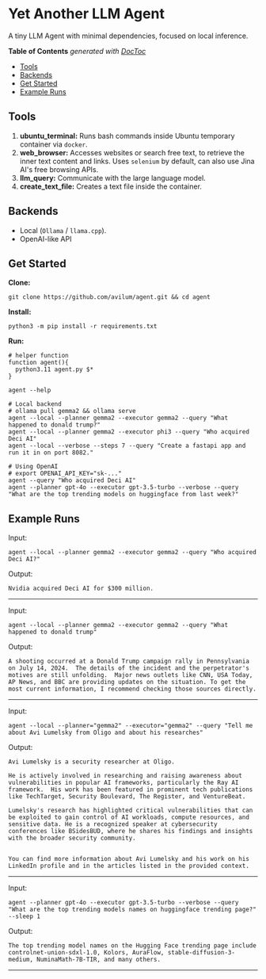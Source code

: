 # Yet Another LLM Agent
A tiny LLM Agent with minimal dependencies, focused on local inference.

<!-- START doctoc generated TOC please keep comment here to allow auto update -->
<!-- DON'T EDIT THIS SECTION, INSTEAD RE-RUN doctoc TO UPDATE -->
**Table of Contents**  *generated with [DocToc](https://github.com/thlorenz/doctoc)*

- [Tools](#tools)
- [Backends](#backends)
- [Get Started](#get-started)
- [Example Runs](#example-runs)

<!-- END doctoc generated TOC please keep comment here to allow auto update -->

## Tools

1. **ubuntu_terminal:** Runs bash commands inside Ubuntu temporary container via `docker`.
2. **web_browser:** Accesses websites or search free text, to retrieve the inner text content and links. Uses `selenium` by default, can also use Jina AI's free browsing APIs.
3. **llm_query:** Communicate with the large language model.
4. **create_text_file:** Creates a text file inside the container.

## Backends
- Local (`Ollama` / `llama.cpp`).
- OpenAI-like API

## Get Started
**Clone:**
```shell
git clone https://github.com/avilum/agent.git && cd agent
```
**Install:**
```shell
python3 -m pip install -r requirements.txt
```
**Run:**
```shell
# helper function
function agent(){
  python3.11 agent.py $*
}

agent --help

# Local backend 
# ollama pull gemma2 && ollama serve
agent --local --planner gemma2 --executor gemma2 --query "What happened to donald trump?"
agent --local --planner gemma2 --executor phi3 --query "Who acquired Deci AI"
agent --local --verbose --steps 7 --query "Create a fastapi app and run it in on port 8082."

# Using OpenAI
# export OPENAI_API_KEY="sk-..."
agent --query "Who acquired Deci AI"
agent --planner gpt-4o --executor gpt-3.5-turbo --verbose --query "What are the top trending models on huggingface from last week?"
```

## Example Runs
Input:
```shell
agent --local --planner gemma2 --executor gemma2 --query "Who acquired Deci AI?"
```
Output:
```text
Nvidia acquired Deci AI for $300 million.
```
---
Input:
```shell
agent --local --planner gemma2 --executor gemma2 --query "What happened to donald trump"
```
Output:
```text
A shooting occurred at a Donald Trump campaign rally in Pennsylvania on July 14, 2024.  The details of the incident and the perpetrator's motives are still unfolding.  Major news outlets like CNN, USA Today, AP News, and BBC are providing updates on the situation. To get the most current information, I recommend checking those sources directly. 
```
---
Input:
```shell
agent --local --planner="gemma2" --executor="gemma2" --query "Tell me about Avi Lumelsky from Oligo and about his researches"
```
Output:
```text
Avi Lumelsky is a security researcher at Oligo. 

He is actively involved in researching and raising awareness about vulnerabilities in popular AI frameworks, particularly the Ray AI framework.  His work has been featured in prominent tech publications like TechTarget, Security Boulevard, The Register, and VentureBeat.

Lumelsky's research has highlighted critical vulnerabilities that can be exploited to gain control of AI workloads, compute resources, and sensitive data. He is a recognized speaker at cybersecurity conferences like BSidesBUD, where he shares his findings and insights with the broader security community.  


You can find more information about Avi Lumelsky and his work on his LinkedIn profile and in the articles listed in the provided context. 
```
---
Input:
```shell
agent --planner gpt-4o --executor gpt-3.5-turbo --verbose --query "What are the top trending models names on huggingface trending page?" --sleep 1
```
Output:
```text
The top trending model names on the Hugging Face trending page include controlnet-union-sdxl-1.0, Kolors, AuraFlow, stable-diffusion-3-medium, NuminaMath-7B-TIR, and many others.
```
---
